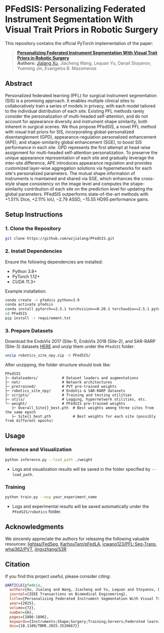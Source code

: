 # PFedSIS: Personalizing Federated Instrument Segmentation With Visual Trait Priors in Robotic Surgery

This repository contains the official PyTorch implementation of the paper:
> [**Personalizing Federated Instrument Segmentation With Visual Trait Priors in Robotic Surgery**](https://doi.org/10.1109/LRA.2024.3505818)<br>
> **Authors:** [Jialang Xu](https://www.linkedin.com/in/jialang-xu-778952257/), Jiacheng Wang, Lequan Yu, Danail Stoyanov, Yueming Jin, Evangelos B. Mazomenos


## Abstract
Personalized federated learning (PFL) for surgical instrument segmentation (SIS) is a promising approach. It enables multiple clinical sites to collaboratively train a series of models in privacy, with each model tailored to the individual distribution of each site. Existing PFL methods rarely consider the personalization of multi-headed self-attention, and do not account for appearance diversity and instrument shape similarity, both inherent in surgical scenes. We thus propose PFedSIS, a novel PFL method with visual trait priors for SIS, incorporating global-personalized disentanglement (GPD), appearance-regulation personalized enhancement (APE), and shape-similarity global enhancement (SGE), to boost SIS performance in each site. GPD represents the first attempt at head-wise assignment for multi-headed self-attention personalization. To preserve the unique appearance representation of each site and gradually leverage the inter-site difference, APE introduces appearance regulation and provides customized layer-wise aggregation solutions via hypernetworks for each site's personalized parameters. The mutual shape information of instruments is maintained and shared via SGE, which enhances the cross-style shape consistency on the image level and computes the shape-similarity contribution of each site on the prediction level for updating the global parameters. PFedSIS outperforms state-of-the-art methods with +1.51% Dice, +2.11% IoU, −2.79 ASSD, −15.55 HD95 performance gains.

## Setup Instructions
### 1. Clone the Repository
```bash
git clone https://github.com/wzjialang/PFedSIS.git
```

### 2. Install Dependencies
Ensure the following dependencies are installed:
- Python 3.8+
- PyTorch 1.12+
- CUDA 11.3+

Example installation:
```bash
conda create -n pfedsis python=3.9
conda activate pfedsis
conda install pytorch==2.5.1 torchvision==0.20.1 torchaudio==2.5.1 pytorch-cuda=11.8 -c pytorch -c nvidia
cd PFedSIS
pip install -r requirement.txt
```

### 3. Prepare Datasets
Download the EndoVis 2017 (Site-1), EndoVis 2018 (Site-2), and SAR-RARP (Site-3) datasets [HERE]() and unzip them under the `PFedSIS` folder:
```bash
unzip robotics_site_npy.zip -d PFedSIS/
```

After unzipping, the folder structure should look like:
```
PFedSIS
├─ dataloaders/           # Dataset loaders and augmentations
├─ net/                   # Network architectures
├─ pretrained/            # PVT pre-trained weights
├─ robotics_site_npy/     # EndoVis & SAR-RARP datasets
├─ scripts/               # Training and testing utilities
├─ utils/                 # Logging, hypernetwork utilities, etc.
└─ weight/                # PFedSIS pre-trained weights
   ├─ Overall_Site{}_best.pth  # Best weights among three sites from the same epoch
   ├─ Site{}_best.pth          # Best weights for each site (possibly from different epochs)
```

## Usage
### Inference and Visualization
```bash
python inference.py --load_path ./weight
```
- Logs and visualization results will be saved in the folder specified by `--load_path`.

### Training
```bash
python train.py --exp your_experiment_name
```
- Logs and experimental results will be saved automatically under the `PFedSIS/robotics` folder.

## Acknowledgments
We sincerely appreciate the authors for releasing the following valuable resources: [lightas/FedSeg](https://github.com/lightas/FedSeg), [KarhouTam/pFedLA](https://github.com/KarhouTam/pFedLA), [jcwang123/PFL-Seg-Trans](https://github.com/jcwang123/PFL-Seg-Trans), [whai362/PVT](https://github.com/whai362/PVT), [jingyzhang/S3R](https://github.com/jingyzhang/S3R)

## Citation
If you find this project useful, please consider citing:
```bibtex
@ARTICLE{pfedsis,
  author={Xu, Jialang and Wang, Jiacheng and Yu, Lequan and Stoyanov, Danail and Jin, Yueming and Mazomenos, Evangelos B.},
  journal={IEEE Transactions on Biomedical Engineering}, 
  title={Personalizing Federated Instrument Segmentation With Visual Trait Priors in Robotic Surgery}, 
  year={2025},
  volume={72},
  number={6},
  pages={1886-1896},
  keywords={Instruments;Shape;Surgery;Training;Servers;Federated learning;Data models;Biomedical engineering;Visualization;Regulation;Personalized federated learning;multi-headed self-attention;hypernetwork;appearance regulation;shape similarity},
  doi={10.1109/TBME.2025.3526667}}
```
